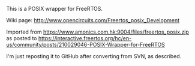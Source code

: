 This is a POSIX wrapper for FreeRTOS.

Wiki page: http://www.opencircuits.com/Freertos_posix_Development

Imported from https://www.amonics.com.hk:9004/files/freertos_posix.zip as posted to https://interactive.freertos.org/hc/en-us/community/posts/210029046-POSIX-Wrapper-for-FreeRTOS

I'm just reposting it to GitHub after converting from SVN, as described.

